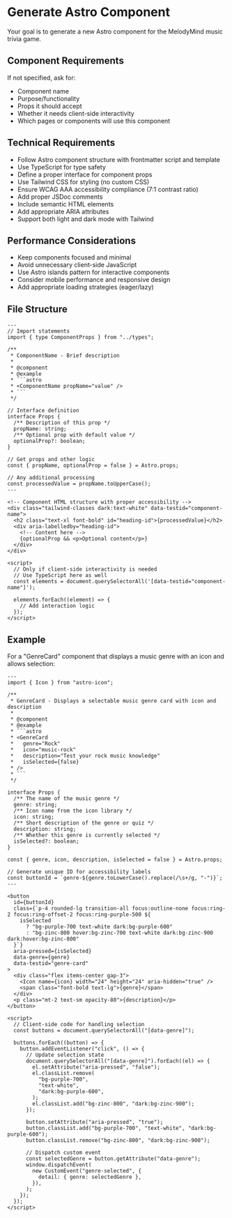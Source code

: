 # Generate Astro Component

Your goal is to generate a new Astro component for the MelodyMind music trivia game.

## Component Requirements

If not specified, ask for:

- Component name
- Purpose/functionality
- Props it should accept
- Whether it needs client-side interactivity
- Which pages or components will use this component

## Technical Requirements

- Follow Astro component structure with frontmatter script and template
- Use TypeScript for type safety
- Define a proper interface for component props
- Use Tailwind CSS for styling (no custom CSS)
- Ensure WCAG AAA accessibility compliance (7:1 contrast ratio)
- Add proper JSDoc comments
- Include semantic HTML elements
- Add appropriate ARIA attributes
- Support both light and dark mode with Tailwind

## Performance Considerations

- Keep components focused and minimal
- Avoid unnecessary client-side JavaScript
- Use Astro islands pattern for interactive components
- Consider mobile performance and responsive design
- Add appropriate loading strategies (eager/lazy)

## File Structure

````astro
---
// Import statements
import { type ComponentProps } from "../types";

/**
 * ComponentName - Brief description
 *
 * @component
 * @example
 * ```astro
 * <ComponentName propName="value" />
 * ```
 */

// Interface definition
interface Props {
  /** Description of this prop */
  propName: string;
  /** Optional prop with default value */
  optionalProp?: boolean;
}

// Get props and other logic
const { propName, optionalProp = false } = Astro.props;

// Any additional processing
const processedValue = propName.toUpperCase();
---

<!-- Component HTML structure with proper accessibility -->
<div class="tailwind-classes dark:text-white" data-testid="component-name">
  <h2 class="text-xl font-bold" id="heading-id">{processedValue}</h2>
  <div aria-labelledby="heading-id">
    <!-- Content here -->
    {optionalProp && <p>Optional content</p>}
  </div>
</div>

<script>
  // Only if client-side interactivity is needed
  // Use TypeScript here as well
  const elements = document.querySelectorAll('[data-testid="component-name"]');

  elements.forEach((element) => {
    // Add interaction logic
  });
</script>
````

## Example

For a "GenreCard" component that displays a music genre with an icon and allows selection:

````astro
---
import { Icon } from "astro-icon";

/**
 * GenreCard - Displays a selectable music genre card with icon and description
 *
 * @component
 * @example
 * ```astro
 * <GenreCard
 *   genre="Rock"
 *   icon="music-rock"
 *   description="Test your rock music knowledge"
 *   isSelected={false}
 * />
 * ```
 */

interface Props {
  /** The name of the music genre */
  genre: string;
  /** Icon name from the icon library */
  icon: string;
  /** Short description of the genre or quiz */
  description: string;
  /** Whether this genre is currently selected */
  isSelected?: boolean;
}

const { genre, icon, description, isSelected = false } = Astro.props;

// Generate unique ID for accessibility labels
const buttonId = `genre-${genre.toLowerCase().replace(/\s+/g, "-")}`;
---

<button
  id={buttonId}
  class={`p-4 rounded-lg transition-all focus:outline-none focus:ring-2 focus:ring-offset-2 focus:ring-purple-500 ${
    isSelected
      ? "bg-purple-700 text-white dark:bg-purple-600"
      : "bg-zinc-800 hover:bg-zinc-700 text-white dark:bg-zinc-900 dark:hover:bg-zinc-800"
  }`}
  aria-pressed={isSelected}
  data-genre={genre}
  data-testid="genre-card"
>
  <div class="flex items-center gap-3">
    <Icon name={icon} width="24" height="24" aria-hidden="true" />
    <span class="font-bold text-lg">{genre}</span>
  </div>
  <p class="mt-2 text-sm opacity-80">{description}</p>
</button>

<script>
  // Client-side code for handling selection
  const buttons = document.querySelectorAll("[data-genre]");

  buttons.forEach((button) => {
    button.addEventListener("click", () => {
      // Update selection state
      document.querySelectorAll("[data-genre]").forEach((el) => {
        el.setAttribute("aria-pressed", "false");
        el.classList.remove(
          "bg-purple-700",
          "text-white",
          "dark:bg-purple-600",
        );
        el.classList.add("bg-zinc-800", "dark:bg-zinc-900");
      });

      button.setAttribute("aria-pressed", "true");
      button.classList.add("bg-purple-700", "text-white", "dark:bg-purple-600");
      button.classList.remove("bg-zinc-800", "dark:bg-zinc-900");

      // Dispatch custom event
      const selectedGenre = button.getAttribute("data-genre");
      window.dispatchEvent(
        new CustomEvent("genre-selected", {
          detail: { genre: selectedGenre },
        }),
      );
    });
  });
</script>
````
